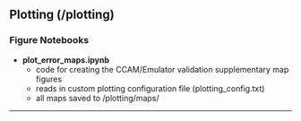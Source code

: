 ## Plotting (/plotting)

### Figure Notebooks

* **plot_error_maps.ipynb**
    * code for creating the CCAM/Emulator validation supplementary map figures
    * reads in custom plotting configuration file (plotting_config.txt)
    * all maps saved to /plotting/maps/
---

